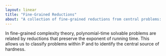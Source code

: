 ```yaml
---
layout: linear
title: "Fine-Grained Reductions"
about: "A collection of fine-grained reductions from central problems: satisfiability, orthogonal vectors, 3-sum, and all-pair shortest paths."
---
```


In fine-grained complexity theory, polynomial-time solvable problems are related by reductions that preserve the exponent of running time. This allows us to classify problems within P and to identify the central source of hardness.